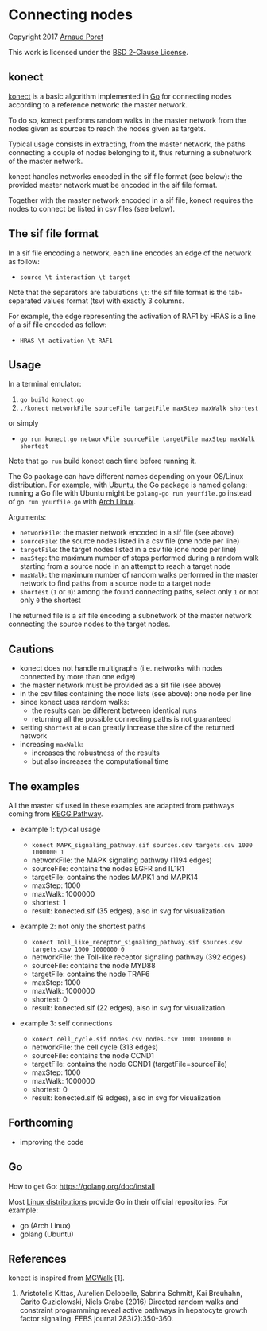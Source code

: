 # Connecting nodes

Copyright 2017 [Arnaud Poret](https://github.com/arnaudporet)

This work is licensed under the [BSD 2-Clause License](https://raw.githubusercontent.com/arnaudporet/konect/master/BSD_2_Clause_License.txt).

## konect

[konect](https://github.com/arnaudporet/konect) is a basic algorithm implemented in [Go](https://golang.org) for connecting nodes according to a reference network: the master network.

To do so, konect performs random walks in the master network from the nodes given as sources to reach the nodes given as targets.

Typical usage consists in extracting, from the master network, the paths connecting a couple of nodes belonging to it, thus returning a subnetwork of the master network.

konect handles networks encoded in the sif file format (see below): the provided master network must be encoded in the sif file format.

Together with the master network encoded in a sif file, konect requires the nodes to connect be listed in csv files (see below).

## The sif file format

In a sif file encoding a network, each line encodes an edge of the network as follow:
* `source \t interaction \t target`

Note that the separators are tabulations `\t`: the sif file format is the tab-separated values format (tsv) with exactly 3 columns.

For example, the edge representing the activation of RAF1 by HRAS is a line of a sif file encoded as follow:
* `HRAS \t activation \t RAF1`

## Usage

In a terminal emulator:
1. `go build konect.go`
2. `./konect networkFile sourceFile targetFile maxStep maxWalk shortest`

or simply
* `go run konect.go networkFile sourceFile targetFile maxStep maxWalk shortest`

Note that `go run` build konect each time before running it.

The Go package can have different names depending on your OS/Linux distribution. For example, with [Ubuntu](https://www.ubuntu.com/), the Go package is named golang: running a Go file with Ubuntu might be `golang-go run yourfile.go` instead of `go run yourfile.go` with [Arch Linux](https://www.archlinux.org).

Arguments:
* `networkFile`: the master network encoded in a sif file (see above)
* `sourceFile`: the source nodes listed in a csv file (one node per line)
* `targetFile`: the target nodes listed in a csv file (one node per line)
* `maxStep`: the maximum number of steps performed during a random walk starting from a source node in an attempt to reach a target node
* `maxWalk`: the maximum number of random walks performed in the master network to find paths from a source node to a target node
* `shortest` (`1` or `0`): among the found connecting paths, select only `1` or not only `0` the shortest

The returned file is a sif file encoding a subnetwork of the master network connecting the source nodes to the target nodes.

## Cautions

* konect does not handle multigraphs (i.e. networks with nodes connected by more than one edge)
* the master network must be provided as a sif file (see above)
* in the csv files containing the node lists (see above): one node per line
* since konect uses random walks:
    * the results can be different between identical runs
    * returning all the possible connecting paths is not guaranteed
* setting `shortest` at `0` can greatly increase the size of the returned network
* increasing `maxWalk`:
    * increases the robustness of the results
    * but also increases the computational time

## The examples

All the master sif used in these examples are adapted from pathways coming from [KEGG Pathway](http://www.genome.jp/kegg/pathway.html).

* example 1: typical usage
    * `konect MAPK_signaling_pathway.sif sources.csv targets.csv 1000 1000000 1`
    * networkFile: the MAPK signaling pathway (1194 edges)
    * sourceFile: contains the nodes EGFR and IL1R1
    * targetFile: contains the nodes MAPK1 and MAPK14
    * maxStep: 1000
    * maxWalk: 1000000
    * shortest: 1
    * result: konected.sif (35 edges), also in svg for visualization

* example 2: not only the shortest paths
    * `konect Toll_like_receptor_signaling_pathway.sif sources.csv targets.csv 1000 1000000 0`
    * networkFile: the Toll-like receptor signaling pathway (392 edges)
    * sourceFile: contains the node MYD88
    * targetFile: contains the node TRAF6
    * maxStep: 1000
    * maxWalk: 1000000
    * shortest: 0
    * result: konected.sif (22 edges), also in svg for visualization

* example 3: self connections
    * `konect cell_cycle.sif nodes.csv nodes.csv 1000 1000000 0`
    * networkFile: the cell cycle (313 edges)
    * sourceFile: contains the node CCND1
    * targetFile: contains the node CCND1 (targetFile=sourceFile)
    * maxStep: 1000
    * maxWalk: 1000000
    * shortest: 0
    * result: konected.sif (9 edges), also in svg for visualization

## Forthcoming

* improving the code

## Go

How to get Go: https://golang.org/doc/install

Most [Linux distributions](https://distrowatch.com) provide Go in their official repositories. For example:
* go (Arch Linux)
* golang (Ubuntu)

## References

konect is inspired from [MCWalk](https://bitbucket.org/akittas/biosubg) [1].

1. Aristotelis Kittas, Aurelien Delobelle, Sabrina Schmitt, Kai Breuhahn, Carito Guziolowski, Niels Grabe (2016) Directed random walks and constraint programming reveal active pathways in hepatocyte growth factor signaling. FEBS journal 283(2):350-360.
